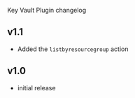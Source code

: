 Key Vault Plugin changelog

v1.1
-----
- Added the `listbyresourcegroup` action

v1.0
-----
- initial release